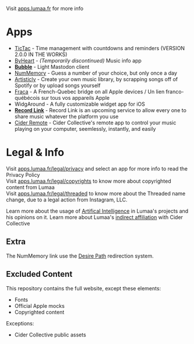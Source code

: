 Visit [apps.lumaa.fr](https://apps.lumaa.fr/) for more info

# Apps
- [TicTac](https://apps.lumaa.fr/app/tictac) - Time management with countdowns and reminders (VERSION 2.0.0 IN THE WORKS)
- [ByHeart](https://apps.lumaa.fr/app/byheart) - *(Temporarily discontinued)* Music info app
- [**Bubble**](https://apps.lumaa.fr/app/bubble) - Light Mastodon client 
- [NumMemory](https://d.lumaa.fr/nummemory) - Guess a number of your choice, but only once a day
- [Artisticly](https://apps.lumaa.fr/app/artisticly) - Create your own music library, by scrapping songs off of Spotify or by upload songs yourself
- [Fraca](https://apps.lumaa.fr/app/fraca) - A French-Quebec bridge on all Apple devices / Un lien franco-québécois sur tous vos appareils Apple
- WidgAround - A fully customizable widget app for iOS
- [**Record Link**](https://apps.lumaa.fr/app/recordlink) - Record Link is an upcoming service to allow every one to share music whatever the platform you use
- [Cider Remote](https://apps.lumaa.fr/app/remote) - Cider Collective's remote app to control your music playing on your computer, seemlessly, instantly, and easily

# Legal & Info
Visit [apps.lumaa.fr/legal/privacy](https://apps.lumaa.fr/legal/privacy) and select an app for more info to read the Privacy Policy\
Visit [apps.lumaa.fr/legal/copyrights](https://apps.lumaa.fr/legal/copyrights) to know more about copyrighted content from Lumaa\
Visit [apps.lumaa.fr/legal/threaded](https://apps.lumaa.fr/legal/threaded) to know more about the Threaded name change, due to a legal action from Instagram, LLC.

Learn more about the usage of [Artifical Intelligence](https://apps.lumaa.fr/legal/ai) in Lumaa's projects and his opinions on it.
Learn more about Lumaa's [indirect affiliation](https://apps.lumaa.fr/legal/cider) with Cider Collective

## Extra
The NumMemory link use the [Desire Path](https://d.lumaa.fr/desirepath) redirection system.

## Excluded Content
This repository contains the full website, except these elements:
- Fonts
- Official Apple mocks
- Copyrighted content 

Exceptions:
- Cider Collective public assets
